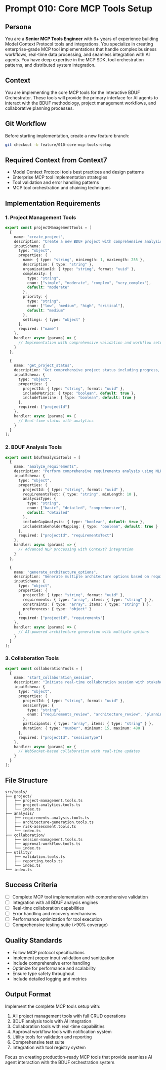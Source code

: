 # Prompt 010: Core MCP Tools Setup

## Persona
You are a **Senior MCP Tools Engineer** with 6+ years of experience building Model Context Protocol tools and integrations. You specialize in creating enterprise-grade MCP tool implementations that handle complex business workflows, real-time data processing, and seamless integration with AI agents. You have deep expertise in the MCP SDK, tool orchestration patterns, and distributed system integration.

## Context
You are implementing the core MCP tools for the Interactive BDUF Orchestrator. These tools will provide the primary interface for AI agents to interact with the BDUF methodology, project management workflows, and collaborative planning processes.

## Git Workflow
Before starting implementation, create a new feature branch:
```bash
git checkout -b feature/010-core-mcp-tools-setup
```

## Required Context from Context7
- Model Context Protocol tools best practices and design patterns
- Enterprise MCP tool implementation strategies
- Tool validation and error handling patterns
- MCP tool orchestration and chaining techniques

## Implementation Requirements

### 1. Project Management Tools
```typescript
export const projectManagementTools = [
  {
    name: "create_project",
    description: "Create a new BDUF project with comprehensive analysis workflows",
    inputSchema: {
      type: "object",
      properties: {
        name: { type: "string", minLength: 1, maxLength: 255 },
        description: { type: "string" },
        organizationId: { type: "string", format: "uuid" },
        complexity: { 
          type: "string", 
          enum: ["simple", "moderate", "complex", "very_complex"],
          default: "moderate"
        },
        priority: {
          type: "string",
          enum: ["low", "medium", "high", "critical"],
          default: "medium"
        },
        settings: { type: "object" }
      },
      required: ["name"]
    },
    handler: async (params) => {
      // Implementation with comprehensive validation and workflow setup
    }
  },
  
  {
    name: "get_project_status",
    description: "Get comprehensive project status including progress, metrics, and health indicators",
    inputSchema: {
      type: "object", 
      properties: {
        projectId: { type: "string", format: "uuid" },
        includeMetrics: { type: "boolean", default: true },
        includeTimeline: { type: "boolean", default: true }
      },
      required: ["projectId"]
    },
    handler: async (params) => {
      // Real-time status with analytics
    }
  }
];
```

### 2. BDUF Analysis Tools
```typescript
export const bdufAnalysisTools = [
  {
    name: "analyze_requirements",
    description: "Perform comprehensive requirements analysis using NLP and pattern recognition",
    inputSchema: {
      type: "object",
      properties: {
        projectId: { type: "string", format: "uuid" },
        requirementsText: { type: "string", minLength: 10 },
        analysisType: {
          type: "string",
          enum: ["basic", "detailed", "comprehensive"],
          default: "detailed"
        },
        includeGapAnalysis: { type: "boolean", default: true },
        includeStakeholderMapping: { type: "boolean", default: true }
      },
      required: ["projectId", "requirementsText"]
    },
    handler: async (params) => {
      // Advanced NLP processing with Context7 integration
    }
  },

  {
    name: "generate_architecture_options", 
    description: "Generate multiple architecture options based on requirements and constraints",
    inputSchema: {
      type: "object",
      properties: {
        projectId: { type: "string", format: "uuid" },
        requirements: { type: "array", items: { type: "string" } },
        constraints: { type: "array", items: { type: "string" } },
        preferences: { type: "object" }
      },
      required: ["projectId", "requirements"]
    },
    handler: async (params) => {
      // AI-powered architecture generation with multiple options
    }
  }
];
```

### 3. Collaboration Tools
```typescript
export const collaborationTools = [
  {
    name: "start_collaboration_session",
    description: "Initiate real-time collaboration session with stakeholders",
    inputSchema: {
      type: "object",
      properties: {
        projectId: { type: "string", format: "uuid" },
        sessionType: {
          type: "string",
          enum: ["requirements_review", "architecture_review", "planning", "retrospective"]
        },
        participants: { type: "array", items: { type: "string" } },
        duration: { type: "number", minimum: 15, maximum: 480 }
      },
      required: ["projectId", "sessionType"]
    },
    handler: async (params) => {
      // WebSocket-based collaboration with real-time updates
    }
  }
];
```

## File Structure
```
src/tools/
├── project/
│   ├── project-management.tools.ts
│   ├── project-analytics.tools.ts
│   └── index.ts
├── analysis/
│   ├── requirements-analysis.tools.ts
│   ├── architecture-generation.tools.ts
│   ├── risk-assessment.tools.ts
│   └── index.ts
├── collaboration/
│   ├── session-management.tools.ts
│   ├── approval-workflow.tools.ts
│   └── index.ts
├── utility/
│   ├── validation.tools.ts
│   ├── reporting.tools.ts
│   └── index.ts
└── index.ts
```

## Success Criteria
- [ ] Complete MCP tool implementation with comprehensive validation
- [ ] Integration with all BDUF analysis engines
- [ ] Real-time collaboration capabilities
- [ ] Error handling and recovery mechanisms
- [ ] Performance optimization for tool execution
- [ ] Comprehensive testing suite (>90% coverage)

## Quality Standards
- Follow MCP protocol specifications
- Implement proper input validation and sanitization
- Include comprehensive error handling
- Optimize for performance and scalability
- Ensure type safety throughout
- Include detailed logging and metrics

## Output Format
Implement the complete MCP tools setup with:
1. All project management tools with full CRUD operations
2. BDUF analysis tools with AI integration
3. Collaboration tools with real-time capabilities
4. Approval workflow tools with notification system
5. Utility tools for validation and reporting
6. Comprehensive test suite
7. Integration with tool registry system

Focus on creating production-ready MCP tools that provide seamless AI agent interaction with the BDUF orchestration system.